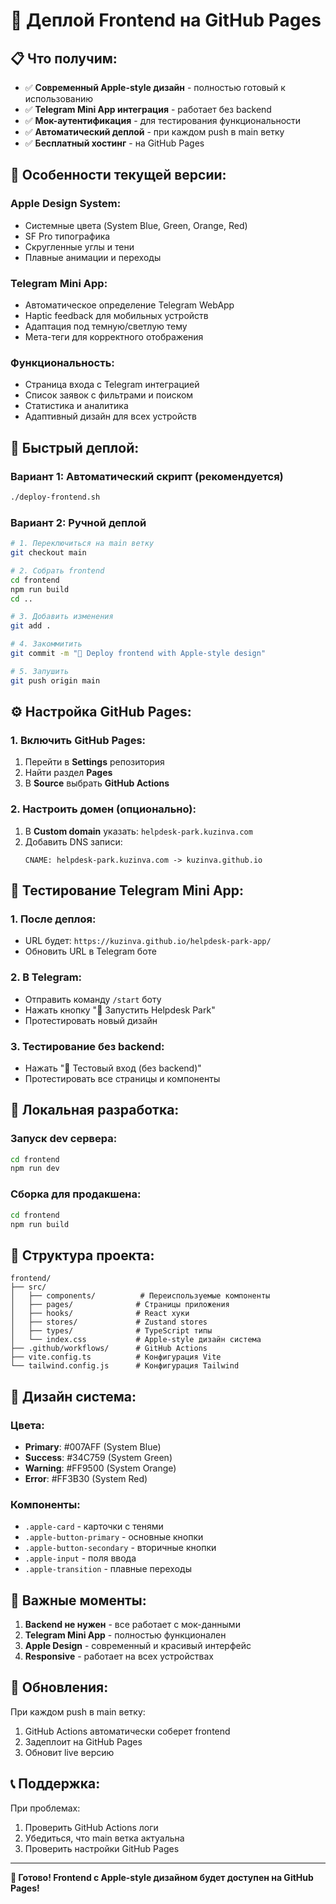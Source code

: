 # 🚀 Деплой Frontend на GitHub Pages

## 📋 Что получим:

- ✅ **Современный Apple-style дизайн** - полностью готовый к использованию
- ✅ **Telegram Mini App интеграция** - работает без backend
- ✅ **Мок-аутентификация** - для тестирования функциональности
- ✅ **Автоматический деплой** - при каждом push в main ветку
- ✅ **Бесплатный хостинг** - на GitHub Pages

## 🎯 Особенности текущей версии:

### **Apple Design System:**
- Системные цвета (System Blue, Green, Orange, Red)
- SF Pro типографика
- Скругленные углы и тени
- Плавные анимации и переходы

### **Telegram Mini App:**
- Автоматическое определение Telegram WebApp
- Haptic feedback для мобильных устройств
- Адаптация под темную/светлую тему
- Мета-теги для корректного отображения

### **Функциональность:**
- Страница входа с Telegram интеграцией
- Список заявок с фильтрами и поиском
- Статистика и аналитика
- Адаптивный дизайн для всех устройств

## 🚀 Быстрый деплой:

### **Вариант 1: Автоматический скрипт (рекомендуется)**
```bash
./deploy-frontend.sh
```

### **Вариант 2: Ручной деплой**
```bash
# 1. Переключиться на main ветку
git checkout main

# 2. Собрать frontend
cd frontend
npm run build
cd ..

# 3. Добавить изменения
git add .

# 4. Закоммитить
git commit -m "🚀 Deploy frontend with Apple-style design"

# 5. Запушить
git push origin main
```

## ⚙️ Настройка GitHub Pages:

### **1. Включить GitHub Pages:**
1. Перейти в **Settings** репозитория
2. Найти раздел **Pages**
3. В **Source** выбрать **GitHub Actions**

### **2. Настроить домен (опционально):**
1. В **Custom domain** указать: `helpdesk-park.kuzinva.com`
2. Добавить DNS записи:
   ```
   CNAME: helpdesk-park.kuzinva.com -> kuzinva.github.io
   ```

## 📱 Тестирование Telegram Mini App:

### **1. После деплоя:**
- URL будет: `https://kuzinva.github.io/helpdesk-park-app/`
- Обновить URL в Telegram боте

### **2. В Telegram:**
- Отправить команду `/start` боту
- Нажать кнопку "🚀 Запустить Helpdesk Park"
- Протестировать новый дизайн

### **3. Тестирование без backend:**
- Нажать "🧪 Тестовый вход (без backend)"
- Протестировать все страницы и компоненты

## 🔧 Локальная разработка:

### **Запуск dev сервера:**
```bash
cd frontend
npm run dev
```

### **Сборка для продакшена:**
```bash
cd frontend
npm run build
```

## 📁 Структура проекта:

```
frontend/
├── src/
│   ├── components/          # Переиспользуемые компоненты
│   ├── pages/              # Страницы приложения
│   ├── hooks/              # React хуки
│   ├── stores/             # Zustand stores
│   ├── types/              # TypeScript типы
│   └── index.css           # Apple-style дизайн система
├── .github/workflows/      # GitHub Actions
├── vite.config.ts          # Конфигурация Vite
└── tailwind.config.js      # Конфигурация Tailwind
```

## 🎨 Дизайн система:

### **Цвета:**
- **Primary**: #007AFF (System Blue)
- **Success**: #34C759 (System Green)
- **Warning**: #FF9500 (System Orange)
- **Error**: #FF3B30 (System Red)

### **Компоненты:**
- `.apple-card` - карточки с тенями
- `.apple-button-primary` - основные кнопки
- `.apple-button-secondary` - вторичные кнопки
- `.apple-input` - поля ввода
- `.apple-transition` - плавные переходы

## 🚨 Важные моменты:

1. **Backend не нужен** - все работает с мок-данными
2. **Telegram Mini App** - полностью функционален
3. **Apple Design** - современный и красивый интерфейс
4. **Responsive** - работает на всех устройствах

## 🔄 Обновления:

При каждом push в main ветку:
1. GitHub Actions автоматически соберет frontend
2. Задеплоит на GitHub Pages
3. Обновит live версию

## 📞 Поддержка:

При проблемах:
1. Проверить GitHub Actions логи
2. Убедиться, что main ветка актуальна
3. Проверить настройки GitHub Pages

---

**🎉 Готово! Frontend с Apple-style дизайном будет доступен на GitHub Pages!**

